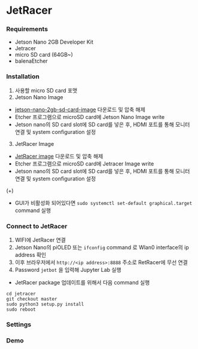 # JetRacer


### Requirements
* Jetson Nano 2GB Developer Kit
* Jetracer
* micro SD card (64GB~)
* balenaEtcher

### Installation

1. 사용할 micro SD card 포맷
2. Jetson Nano Image
* [jetson-nano-2gb-sd-card-image](https://developer.nvidia.com/jetson-nano-2gb-sd-card-image) 다운로드 및 압축 해제
* Etcher 프로그램으로 microSD card에 Jetson Nano Image write
* Jetson nano의 SD card slot에 SD card를 넣은 후, HDMI 포트를 통해 모니터 연결 및 system configuration 설정
3. JetRacer Image
* [JetRacer image](https://drive.google.com/file/d/1YtnjQ77w1B9REzy1JgLJbVSs2K3ocAEr/view?usp=sharing) 다운로드 및 압축 해제
* Etcher 프로그램으로 microSD card에 Jetracer Image write
* Jetson nano의 SD card slot에 SD card를 넣은 후, HDMI 포트를 통해 모니터 연결 및 system configuration 설정

(+)
* GUI가 비활성화 되어있다면 `sudo systemctl set-default graphical.target` command 실행

### Connect to JetRacer

1. WIFI에 JetRacer 연결
2. Jetson Nano의 piOLED 또는 `ifconfig` command 로 Wlan0 interface의 ip address 확인
3. 이후 브라우저에서 `http://<ip address>:8888` 주소로 RetRacer에 무선 연결
4. Password `jetbot` 을 입력해 Jupyter Lab 실행

* JetRacer package 업데이트를 위해서 다음 command 실행
```
cd jetracer
git checkout master
sudo python3 setup.py install
sudo reboot
```

### Settings

### Demo


